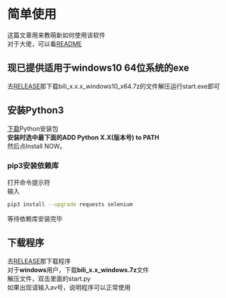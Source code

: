 # 简单使用
这篇文章用来教萌新如何使用该软件   
对于大佬，可以看[README](README.md)

## 现已提供适用于windows10 64位系统的exe
去[RELEASE](../../releases)那下载bili_x.x.x_windows10_x64.7z的文件解压运行start.exe即可

## 安装Python3
[下载](https://www.python.org/downloads/)Python安装包   
**安装时选中最下面的ADD Python X.X(版本号) to PATH**   
然后点Install NOW。

### pip3安装依赖库
打开命令提示符   
输入
``` bash
pip3 install --upgrade requests selenium
```
等待依赖库安装完毕

## 下载程序
去[RELEASE](../../releases)那下载程序  
对于**windows**用户，下载**bili_x.x_windows.7z**文件   
解压文件，双击里面的start.py   
如果出现请输入av号，说明程序可以正常使用

